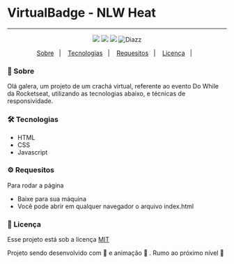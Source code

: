 # VirtualBadge - NLW Heat

***

 <p align="center">  
      <a>
          <img src="https://img.shields.io/github/repo-size/wevdiaz/VirtualBadge?color=%23f9ca24">        
      </a>  
      <a>
          <img src="https://img.shields.io/github/license/wevdiaz/VirtualBadge?color=%23f9ca24">        
      </a>      
      <a>
          <img src="https://img.shields.io/github/languages/count/wevdiaz/VirtualBadge?color=%23f9ca24">       
      </a>      
      <a>          
          <img alt="Diazz" src="https://img.shields.io/badge/made%20by-Diazz-VirtualBadge?color=%23f9ca24"> 
      </a>      
  </p> 

<p align="center">
    <a href="#speech_balloon-sobre">Sobre</a>&nbsp;&nbsp;&nbsp;|&nbsp;&nbsp;&nbsp;
    <a href="#hammer_and_wrench-tecnologias">Tecnologias</a>&nbsp;&nbsp;&nbsp;|&nbsp;&nbsp;&nbsp;
    <a href="#gear-requesitos">Requesitos</a>&nbsp;&nbsp;&nbsp;|&nbsp;&nbsp;&nbsp;
    <a href="#scroll-licença">Licença</a>&nbsp;&nbsp;&nbsp;|&nbsp;&nbsp;&nbsp;    
</p>

### :speech_balloon: Sobre
Olá galera, um projeto de um crachá virtual, referente ao evento Do While da Rocketseat, utilizando as tecnologias abaixo, e técnicas de responsividade.
 
 ### :hammer_and_wrench: Tecnologias
 
 * HTML
 * CSS
 * Javascript

### :gear: Requesitos

Para rodar a página

* Baixe para sua máquina
* Você pode abrir em qualquer navegador o arquivo index.html

### :scroll: Licença

Esse projeto está sob a licença [MIT](https://github.com/wevdiaz/VirtualBadge/blob/main/LICENSE)

Projeto sendo desenvolvido com :blue_heart: e animação  :star_struck: . Rumo ao próximo nível :rocket:

